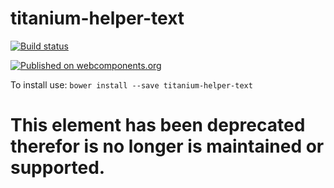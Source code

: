 # titanium-helper-text

[![Build status](https://ci.appveyor.com/api/projects/status/galevt3hrmq3y4sp/branch/master?svg=true)](https://ci.appveyor.com/project/aarondrabeck/titanium-helper-text/branch/master)

[![Published on webcomponents.org](https://img.shields.io/badge/webcomponents.org-published-blue.svg)](https://www.webcomponents.org/element/titanium-helper-text/titanium-helper-text)

To install use: `bower install --save titanium-helper-text`

# This element has been deprecated therefor is no longer is maintained or supported. 
